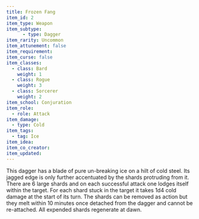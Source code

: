 ```yaml
---
title: Frozen Fang
item_id: 2
item_type: Weapon
item_subtype:
      - type: Dagger
item_rarity: Uncommon
item_attunement: false
item_requirement:
item_curse: false
item_classes:
  - class: Bard
    weight: 1
  - class: Rogue
    weight: 3
  - class: Sorcerer
    weight: 2
item_school: Conjuration
item_role:
  - role: Attack
item_damage:
  - type: Cold
item_tags:
  - tag: Ice
item_idea:
item_co_creator:
item_updated:
---
```


This dagger has a blade of pure un-breaking ice on a hilt of cold steel. Its jagged edge is only further accentuated by the shards protruding from it. There are 6 large shards and on each successful attack one lodges itself within the target. For each shard stuck in the target it takes 1d4 cold damage at the start of its turn. The shards can be removed as action but they melt within 10 minutes once detached from the dagger and cannot be re-attached. All expended shards regenerate at dawn.

